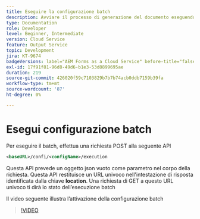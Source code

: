 ```yaml
---
title: Eseguire la configurazione batch
description: Avviare il processo di generazione del documento eseguendo il batch
type: Documentation
role: Developer
level: Beginner, Intermediate
version: Cloud Service
feature: Output Service
topic: Development
jira: KT-9674
badgeVersions: label="AEM Forms as a Cloud Service" before-title="false"
exl-id: 17f91f81-96d8-49d6-b1e3-53d8899695ae
duration: 219
source-git-commit: 426020f59c7103829b7b7b74acb0ddb7159b39fa
workflow-type: tm+mt
source-wordcount: '87'
ht-degree: 0%

---
```


# Esegui configurazione batch

Per eseguire il batch, effettua una richiesta POST alla seguente API

```xml
<baseURL>/confi/<configName>/execution
```

Questa API prevede un oggetto json vuoto come parametro nel corpo della richiesta.
Questa API restituisce un URL univoco nell&#39;intestazione di risposta identificata dalla chiave **location**.
Una richiesta di GET a questo URL univoco ti dirà lo stato dell’esecuzione batch

Il video seguente illustra l’attivazione della configurazione batch

>[!VIDEO](https://video.tv.adobe.com/v/340242?quality=12&learn=on)
